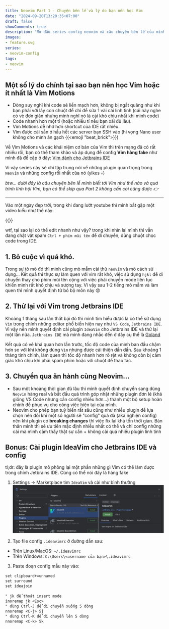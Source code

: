```yaml
---
title: Neovim Part 1 - Chuyện bên lề và lý do bạn nên học Vim
date: "2024-09-20T13:20:35+07:00"
draft: false
showComments: true
description: "Mở đầu series config neovim và câu chuyện bên lề của mình."
images: 
- feature.svg
series:
- neovim-config
tags:
- neovim
---
```


## Một số lý do chính tại sao bạn nên học Vim hoặc ít nhất là Vim Motions

- Dòng suy nghĩ khi code sẽ liền mạch hơn, không bị ngắt quãng như khi bạn phải
  với lấy con chuột để chỉ để sửa 1 vài cái linh tinh (cái này nghe có vẻ đơn
  giản nhưng mình nghĩ nó là cái khó chịu nhất khi mình code)
- Code nhanh hơn một tí (hoặc nhiều tí nếu bạn xài đủ lâu).
- Vim Motions dễ nhớ hơn shortcut của IDE rất nhiều.
- Vim được cài sẵn ở hầu hết các server bạn SSH vào (hi vọng Nano user không 
cho mình ăn gạch {{<emoji "beat_brick">}})

Về Vim Motions và các khái niệm cơ bản của Vim thì trên mạng đã có rất nhiều
rồi, bạn có thể tham khảo và áp dụng để config **Vim hàng fake** như mình đã đề
cập ở đây: [Vim dành cho Jetbrains
IDE](#bonus-cài-plugin-ideavim-cho-jetbrains-ide-và-config)

Vì vậy series này sẽ chỉ tập trung nói về những plugin quan trọng trong 
`Neovim` và những config rối nhất của nó (yikes 💀)

*btw... dưới đây là câu chuyện bên lề mình biết tới Vim như thế nào và quá trình
lĩnh hội Vim, bạn có thể skip qua Part 2 không cần coi cũng được 👉*

---

Vào một ngày đẹp trời, trong khi đang lướt youtube thì mình bắt gặp một video
kiểu như thế này:  

{{<youtube y6VJBeZEDZU>}}

wtf, tại sao lại có thể edit nhanh như vậy? trong khi nhìn lại mình thì vẫn
đang chật vật spam `Ctrl + phím mũi tên` để di chuyển, dùng chuột chọc code
trong IDE.

## 1. Bỏ cuộc vì quá khó.

Trong sự tò mò đó thì mình cũng mò mẫm cài thử `neovim` và mò cách sử dụng...
Kết quả thì thực sự làm quen với vim rất khó, việc sử dụng `hjkl` để di chuyển
thay cho phím mũi tên cộng với việc phải chuyển mode liên tục khiến mình rất
khó chịu và sượng tay. Vì vậy sau 1-2 tiếng mò mẫm và làm quen thì mình quyết
định từ bỏ bộ môn này 😟

## 2. Thử lại với Vim trong Jetbrains IDE

Khoảng 1 tháng sau lần thất bại đó thì mình tìm hiểu được là có thể sử dụng
`Vim` trong chính những editor phổ biến hiện nay như `VS Code`, `Jetbrains
IDE`. Vì vậy nên mình quyết định cài plugin `IdeaVim` cho Jetbrains IDE và thử
lại một lần nữa. `Jetbrains IDE` mà mình đang nhắc đến ở đây cụ thể là
[Goland](https://www.jetbrains.com/go/)

Kết quả có vẻ khả quan hơn lần trước, tốc độ code của mình ban đầu chậm hơn so
với khi không dùng `Vim` nhưng được cải thiện dần dần. Sau khoảng 1 tháng tinh
chỉnh, làm quen thì tốc độ nhanh hơn rõ rệt và không còn bị cảm giác khó chịu
khi phải spam phím hoặc với chuột để thao tác. 

## 3. Chuyển qua ăn hành cùng Neovim...

* Sau một khoảng thời gian đủ lâu thì mình quyết định chuyển sang dùng `Neovim`
  hàng real và bắt đầu quá trình góp nhặt những plugin đơn lẻ (khá giống VS
  Code nhưng cần config nhiều hơn...) thành một bộ setup hoàn chỉnh để phục vụ
  cho công việc hiện tại của mình.
* Neovim cho phép bạn tuỳ biến rất sâu cũng như nhiều plugin để lựa chọn nên
  đôi khi một số người sẽ "config" quá đà (aka nghiện config) nên khi
  plugin có **breaking changes** thì việc fix lại khá tốn thời gian. Bản thân
  mình thì sẽ ưu tiên mặc định nhiều nhất có thể và chỉ config những cái mà
  mình cảm thấy thật sự cần + không cài quá nhiều plugin linh tinh

## Bonus: Cài plugin IdeaVim cho Jetbrains IDE và config

tl;dr: đây là plugin mô phỏng lại một phần những gì Vim có thể làm được 
trong chính Jetbrains IDE. Cũng có thể nói đây là hàng fake

1. Settings -> Marketplace tìm `IdeaVim` và cài như bình thường 
![IdeaVim](ideavim-install.png)

2. Tạo file config `.ideavimrc` ở đường dẫn sau:
- Trên Linux/MacOS: `~/.ideavimrc`
- Trên Windows: `C:\Users\<username của bạn>\.ideavimrc`

3. Paste đoạn config mẫu này vào: 
```vim
set clipboard+=unnamed
set surround
set ideajoin

" jk để thoát insert mode
inoremap jk <Esc>
" dùng Ctrl-J để di chuyển xuống 5 dòng
nnoremap <C-j> 5j 
" dùng Ctrl-K để di chuyển lên 5 dòng
nnoremap <C-k> 5k
```


